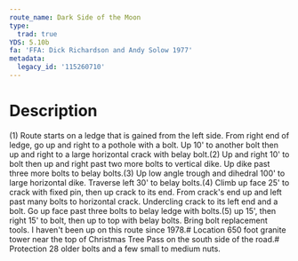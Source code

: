 ```yaml
---
route_name: Dark Side of the Moon
type:
  trad: true
YDS: 5.10b
fa: 'FFA: Dick Richardson and Andy Solow 1977'
metadata:
  legacy_id: '115260710'
---
```

# Description
(1) Route starts on a ledge that is gained from the left side. From right end of ledge, go up and right to a pothole with a bolt. Up 10' to another bolt then up and right to a large horizontal crack with belay bolt.(2) Up and right 10' to bolt then up and right past two more bolts to vertical dike. Up dike past three more bolts to belay bolts.(3) Up low angle trough and dihedral 100' to large horizontal dike. Traverse left 30' to belay bolts.(4) Climb up face 25' to crack with fixed pin, then up crack to its end. From crack's end up and left past many bolts to horizontal crack. Undercling crack to its left end and a bolt. Go up face past three bolts to belay ledge with bolts.(5) up 15', then right 15' to bolt, then up to top with belay bolts. Bring bolt replacement tools. I haven't been up on this route since 1978.# Location
650 foot granite tower near the top of Christmas Tree Pass on the south side of the road.# Protection
28 older bolts and a few small to medium nuts.